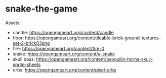 # snake-the-game


Assets:
- candle: https://opengameart.org/content/candle
- floor: https://opengameart.org/content/tileable-brick-ground-textures-set-2-brick03png
- fire: https://opengameart.org/content/fire-0
- snake: https://opengameart.org/content/a-snake
- skull boss: https://opengameart.org/content/bevouliin-horns-skull-sprite-sheets
- orbs: https://opengameart.org/content/pixel-orbs